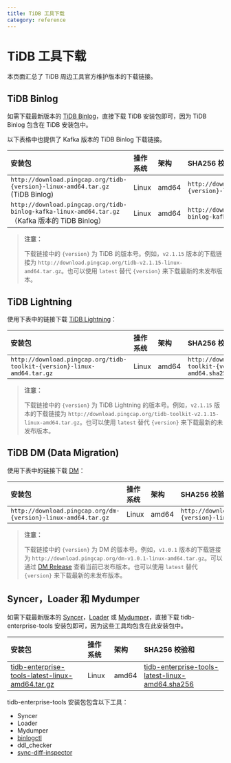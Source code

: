 ```yaml
---
title: TiDB 工具下载
category: reference
---
```


# TiDB 工具下载

本页面汇总了 TiDB 周边工具官方维护版本的下载链接。

## TiDB Binlog

如需下载最新版本的 [TiDB Binlog](/v2.1/reference/tidb-binlog/overview.md)，直接下载 TiDB 安装包即可，因为 TiDB Binlog 包含在 TiDB 安装包中。

以下表格中也提供了 Kafka 版本的 TiDB Binlog 下载链接。

| 安装包 | 操作系统 | 架构 | SHA256 校验和 |
|:---|:---|:---|:---|
| `http://download.pingcap.org/tidb-{version}-linux-amd64.tar.gz` (TiDB Binlog) | Linux | amd64 | `http://download.pingcap.org/tidb-{version}-linux-amd64.sha256` |
| `http://download.pingcap.org/tidb-binlog-kafka-linux-amd64.tar.gz`（Kafka 版本的 TiDB Binlog）| Linux | amd64 | `http://download.pingcap.org/tidb-binlog-kafka-linux-amd64.sha256` |

> **注意：**
>
> 下载链接中的 `{version}` 为 TiDB 的版本号。例如，`v2.1.15` 版本的下载链接为 `http://download.pingcap.org/tidb-v2.1.15-linux-amd64.tar.gz`。也可以使用 `latest` 替代 `{version}` 来下载最新的未发布版本。

## TiDB Lightning

使用下表中的链接下载 [TiDB Lightning](/v2.1/reference/tools/tidb-lightning/overview.md)：

| 安装包 | 操作系统 | 架构 | SHA256 校验和 |
|:---|:---|:---|:---|
| `http://download.pingcap.org/tidb-toolkit-{version}-linux-amd64.tar.gz` | Linux | amd64 | `http://download.pingcap.org/tidb-toolkit-{version}-linux-amd64.sha256` |

> **注意：**
>
> 下载链接中的 `{version}` 为 TiDB Lightning 的版本号。例如，`v2.1.15` 版本的下载链接为 `http://download.pingcap.org/tidb-toolkit-v2.1.15-linux-amd64.tar.gz`。也可以使用 `latest` 替代 `{version}` 来下载最新的未发布版本。

## TiDB DM (Data Migration)

使用下表中的链接下载 [DM](/v2.1/reference/tools/data-migration/overview.md)：

| 安装包 | 操作系统 | 架构 | SHA256 校验和 |
|:---|:---|:---|:---|
| `http://download.pingcap.org/dm-{version}-linux-amd64.tar.gz` | Linux | amd64 | `http://download.pingcap.org/dm-{version}-linux-amd64.sha256` |

> **注意：**
>
> 下载链接中的 `{version}` 为 DM 的版本号。例如，`v1.0.1` 版本的下载链接为 `http://download.pingcap.org/dm-v1.0.1-linux-amd64.tar.gz`。可以通过 [DM Release](https://github.com/pingcap/dm/releases) 查看当前已发布版本。也可以使用 `latest` 替代 `{version}` 来下载最新的未发布版本。

## Syncer，Loader 和 Mydumper

如需下载最新版本的 [Syncer](/v2.1/reference/tools/syncer.md)，[Loader](/v2.1/reference/tools/loader.md) 或 [Mydumper](/v2.1/reference/tools/mydumper.md)，直接下载 tidb-enterprise-tools 安装包即可，因为这些工具均包含在此安装包中。

| 安装包 | 操作系统 | 架构 | SHA256 校验和 |
|:---|:---|:---|:---|
| [tidb-enterprise-tools-latest-linux-amd64.tar.gz](http://download.pingcap.org/tidb-enterprise-tools-latest-linux-amd64.tar.gz) | Linux | amd64 | [tidb-enterprise-tools-latest-linux-amd64.sha256](http://download.pingcap.org/tidb-enterprise-tools-latest-linux-amd64.sha256) |

tidb-enterprise-tools 安装包包含以下工具：

- Syncer
- Loader
- Mydumper
- [binlogctl](/v2.1/reference/tidb-binlog/overview.md#binlogctl-工具)
- ddl_checker
- [sync-diff-inspector](/v2.1/reference/tools/sync-diff-inspector/overview.md)
